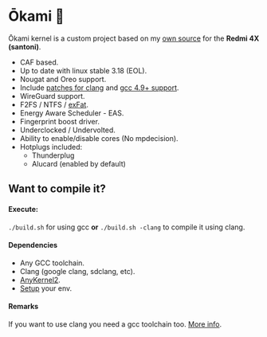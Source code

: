 # Ōkami :wolf:

Ōkami kernel is a custom project based on my [own source](https://github.com/bitrvmpd/msm-3.18) for the **Redmi 4X (santoni)**.

- CAF based.
- Up to date with linux stable 3.18 (EOL).
- Nougat and Oreo support.
- Include [patches for clang](https://github.com/bitrvmpd/okami/pull/1) and [gcc 4.9+ support](https://github.com/bitrvmpd/msm-3.18/pull/18).
- WireGuard support.
- F2FS / NTFS / [exFat](https://github.com/dorimanx/exfat-nofuse).
- Energy Aware Scheduler - EAS.
- Fingerprint boost driver.
- Underclocked / Undervolted.
- Ability to enable/disable cores (No mpdecision).
- Hotplugs included:
    - Thunderplug
    - Alucard (enabled by default)

## Want to compile it?

#### Execute:
`./build.sh` for using gcc **or** `./build.sh -clang` to compile it using clang.

#### Dependencies
- Any GCC toolchain.
- Clang (google clang, sdclang, etc).
- [AnyKernel2](https://github.com/bitrvmpd/AnyKernel2).
- [Setup](https://forum.xda-developers.com/chef-central/android/how-to-build-lineageos-14-1-t3551484) your env.

#### Remarks
If you want to use clang you need a gcc toolchain too. [More info](https://github.com/nathanchance/android-kernel-clang).
